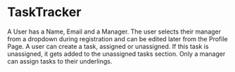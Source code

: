 # TaskTracker

A User has a Name, Email and a Manager.
The user selects their manager from a dropdown during registration and can be edited later from the Profile Page.
A user can create a task, assigned or unassigned.
If this task is unassigned, it gets added to the unassigned tasks section.
Only a manager can assign tasks to their underlings.
